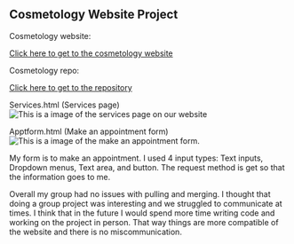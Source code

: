## Cosmetology Website Project

Cosmetology website:

[Click here to get to the cosmetology website](https://toemio.github.io/cosmetology/ourteam.html)

Cosmetology repo:

[Click here to get to the repository](https://github.com/toemio/cosmetology) 

Services.html (Services page)
![This is a image of the services page on our website](Services.jpg)

Apptform.html (Make an appointment form)
![This is a image of the make an appointment form.](Apptform.jpg)

My form is to make an appointment. I used 4 input types: Text inputs, Dropdown menus, Text area, and button. The request method is get so that the information goes to me. 

Overall my group had no issues with pulling and merging. I thought that doing a group project was interesting and we struggled to communicate at times. I think that in the future I would spend more time writing code and working on the project in person. That way things are more compatible of the website and there is no miscommunication. 

